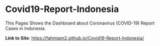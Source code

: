 # Covid19-Report-Indonesia

This Pages Shows the Dashboard about Coronavirus (COVID-19) Report Cases in Indonesia.

__Link to Site__: https://fahmiam2.github.io/Covid19-Report-Indonesia/
